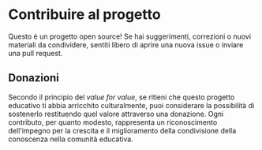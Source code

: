 # Contribuire al progetto

Questo è un progetto open source! Se hai suggerimenti, correzioni o nuovi materiali da condividere, sentiti libero di aprire una nuova issue o inviare una pull request.

## Donazioni

Secondo il principio del _value for value_, se ritieni che questo progetto educativo ti abbia arricchito culturalmente, puoi considerare la possibilità di sostenerlo restituendo quel valore attraverso una donazione. Ogni contributo, per quanto modesto, rappresenta un riconoscimento dell'impegno per la crescita e il miglioramento della condivisione della conoscenza nella comunità educativa.